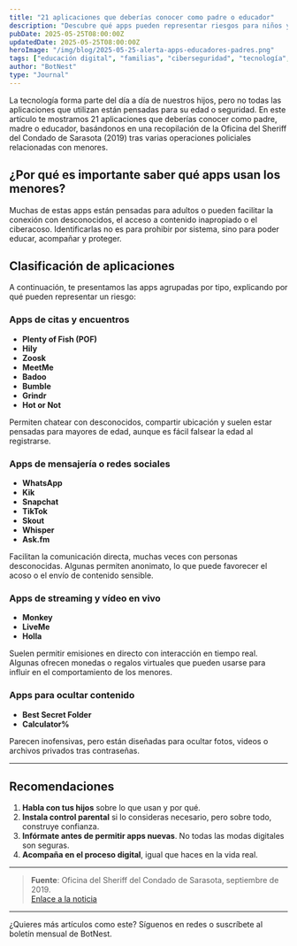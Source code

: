 ```yaml
---
title: "21 aplicaciones que deberías conocer como padre o educador"
description: "Descubre qué apps pueden representar riesgos para niños y adolescentes, y cómo acompañarles en su educación digital."
pubDate: 2025-05-25T08:00:00Z
updatedDate: 2025-05-25T08:00:00Z
heroImage: "/img/blog/2025-05-25-alerta-apps-educadores-padres.png"
tags: ["educación digital", "familias", "ciberseguridad", "tecnología", "apps"]
author: "BotNest"
type: "Journal"
---
```


La tecnología forma parte del día a día de nuestros hijos, pero no todas las aplicaciones que utilizan están pensadas para su edad o seguridad. En este artículo te mostramos 21 aplicaciones que deberías conocer como padre, madre o educador, basándonos en una recopilación de la Oficina del Sheriff del Condado de Sarasota (2019) tras varias operaciones policiales relacionadas con menores.

## ¿Por qué es importante saber qué apps usan los menores?

Muchas de estas apps están pensadas para adultos o pueden facilitar la conexión con desconocidos, el acceso a contenido inapropiado o el ciberacoso. Identificarlas no es para prohibir por sistema, sino para poder educar, acompañar y proteger.

## Clasificación de aplicaciones

A continuación, te presentamos las apps agrupadas por tipo, explicando por qué pueden representar un riesgo:

### Apps de citas y encuentros

- **Plenty of Fish (POF)**  
- **Hily**  
- **Zoosk**  
- **MeetMe**  
- **Badoo**  
- **Bumble**  
- **Grindr**  
- **Hot or Not**

Permiten chatear con desconocidos, compartir ubicación y suelen estar pensadas para mayores de edad, aunque es fácil falsear la edad al registrarse.

### Apps de mensajería o redes sociales

- **WhatsApp**  
- **Kik**  
- **Snapchat**  
- **TikTok**  
- **Skout**  
- **Whisper**  
- **Ask.fm**

Facilitan la comunicación directa, muchas veces con personas desconocidas. Algunas permiten anonimato, lo que puede favorecer el acoso o el envío de contenido sensible.

### Apps de streaming y vídeo en vivo

- **Monkey**  
- **LiveMe**  
- **Holla**

Suelen permitir emisiones en directo con interacción en tiempo real. Algunas ofrecen monedas o regalos virtuales que pueden usarse para influir en el comportamiento de los menores.

### Apps para ocultar contenido

- **Best Secret Folder**  
- **Calculator%**

Parecen inofensivas, pero están diseñadas para ocultar fotos, videos o archivos privados tras contraseñas.

---

## Recomendaciones

1. **Habla con tus hijos** sobre lo que usan y por qué.
2. **Instala control parental** si lo consideras necesario, pero sobre todo, construye confianza.
3. **Infórmate antes de permitir apps nuevas**. No todas las modas digitales son seguras.
4. **Acompaña en el proceso digital**, igual que haces en la vida real.

---

> **Fuente**: Oficina del Sheriff del Condado de Sarasota, septiembre de 2019.  
> [Enlace a la noticia](https://www.fox35orlando.com/news/sarasota-sheriff-warns-parents-about-more-apps-following-arrest-of-23-suspected-child-predators)

---

¿Quieres más artículos como este? Síguenos en redes o suscríbete al boletín mensual de BotNest.
